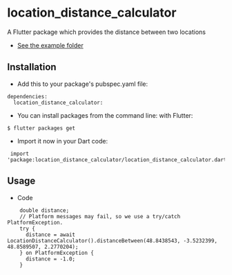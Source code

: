 # location_distance_calculator

A Flutter package which provides the distance between two locations
* [See the example folder](https://github.com/iamEtornam/location_distance_calculator/tree/main/example)

## Installation

* Add this to your package's pubspec.yaml file:
```
dependencies:
  location_distance_calculator:
```
* You can install packages from the command line:
  with Flutter:
```
$ flutter packages get
```

* Import it now in your Dart code:
```
 import 'package:location_distance_calculator/location_distance_calculator.dart';
```


## Usage
* Code
```
    double distance;
    // Platform messages may fail, so we use a try/catch PlatformException.
    try {
      distance = await LocationDistanceCalculator().distanceBetween(48.8438543, -3.5232399, 48.8589507, 2.2770204);
    } on PlatformException {
      distance = -1.0;
    }
```
